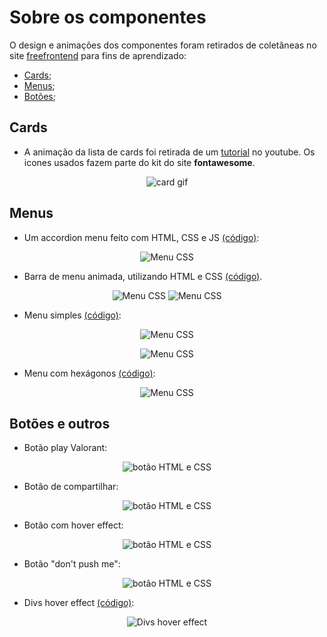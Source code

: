 # Sobre os componentes

O design e animações dos componentes foram retirados de coletâneas no site [freefrontend](https://freefrontend.com/) para fins de aprendizado:

- [Cards](https://freefrontend.com/css-cards/ 'Coleção de cards');
- [Menus](https://freefrontend.com/css-menu/ 'Coleção de Menus');
- [Botões](https://freefrontend.com/css-buttons/, 'Coleção de botões');

## Cards

- A animação da lista de cards foi retirada de um [tutorial](https://www.youtube.com/watch?v=29deL9MFfWc&t=300s&ab_channel=Fireship) no youtube. Os icones usados fazem parte do kit do site **fontawesome**.
<p align="center"><img src="https://media.giphy.com/media/pzEm3FLtJ0inJIUL0i/giphy.gif" alt="card gif" /></p>

## Menus

- Um accordion menu feito com HTML, CSS e JS [(código)](/components/accordion-menu):
<p align="center"><img src="https://media.giphy.com/media/A47FC63rMzPZoKsEgI/giphy.gif" alt="Menu CSS" /></p>

- Barra de menu animada, utilizando HTML e CSS [(código)](/components/menu-bar).
<p align="center">
  <img src="https://media.giphy.com/media/Qfj66lvyKT7qIMn93F/giphy.gif" alt="Menu CSS" />
  <img src="https://media.giphy.com/media/5J825qLBfmAin8VB7r/giphy.gif" alt="Menu CSS" />
</p>

- Menu simples [(código)](/components/simple-menu):
<p align="center"><img src="https://media.giphy.com/media/HYAB0Ck03FGxGETWHr/giphy.gif" alt="Menu CSS" /></p>
<p align="center"><img src="https://media.giphy.com/media/Bdi38EfoehzyazWqmd/giphy.gif" alt="Menu CSS" /></p>

- Menu com hexágonos [(código)](/components/hexagon):
<p align="center"><img src="https://media.giphy.com/media/2WTFRjmxR8bUsZYlvN/giphy.gif" alt="Menu CSS" /></p>

## Botões e outros

- Botão play Valorant:
<p align="center"><img src="https://media.giphy.com/media/flEG9etQSLq9Soyke5/giphy.gif" alt="botão HTML e CSS" /></p>

- Botão de compartilhar:
<p align="center"><img src="https://media.giphy.com/media/3C50WOrjM97VSpWB7U/giphy.gif" alt="botão HTML e CSS" /></p>

- Botão com hover effect:
<p align="center"><img src="https://media.giphy.com/media/SLNOoHostoEYQVCV4r/giphy.gif" alt="botão HTML e CSS" /></p>

- Botão "don't push me":
<p align="center"><img src="https://media.giphy.com/media/jIgOyMeFWUAOsVaQ46/giphy.gif" alt="botão HTML e CSS" /></p>

- Divs hover effect [(código)](/divs-hover-effect):
<p align="center"><img src="https://media.giphy.com/media/X6SojjYHBvkTxJo06O/giphy.gif" alt="Divs hover effect" /></p>
